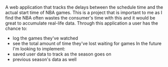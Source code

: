 A web application that tracks the delays between the schedule time and the actual start time of NBA games. This is a project that is important to me as I find the NBA often wastes the consumer's time with this and it would be great to accumulate real-life data. 
Through this application a user has the chance to:
- log the games they've watched
- see the total amount of time they've lost waiting for games
In the future I'm looking to implement: 
- saved user data to track as the season goes on
- previous season's data as well 
